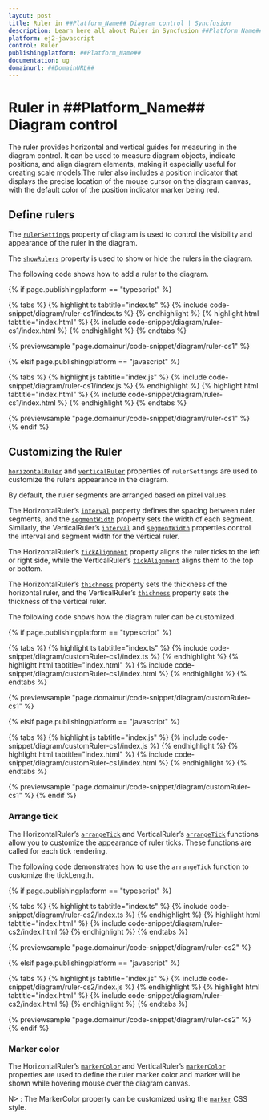 ```yaml
---
layout: post
title: Ruler in ##Platform_Name## Diagram control | Syncfusion
description: Learn here all about Ruler in Syncfusion ##Platform_Name## Diagram control of Syncfusion Essential JS 2 and more.
platform: ej2-javascript
control: Ruler 
publishingplatform: ##Platform_Name##
documentation: ug
domainurl: ##DomainURL##
---
```


# Ruler in ##Platform_Name## Diagram control

The ruler provides horizontal and vertical guides for measuring in the diagram control. It can be used to measure diagram objects, indicate positions, and align diagram elements, making it especially useful for creating scale models.The ruler also includes a position indicator that displays the precise location of the mouse cursor on the diagram canvas, with the default color of the position indicator marker being red.

## Define rulers

The [`rulerSettings`](../api/diagram/rulerSettings/) property of diagram is used to control the visibility and appearance of the ruler in the diagram.

The [`showRulers`](../api/diagram/rulerSettings/#showrulers) property is used to show or hide the rulers in the diagram.

The following code shows how to add a ruler to the diagram.

{% if page.publishingplatform == "typescript" %}

 {% tabs %}
{% highlight ts tabtitle="index.ts" %}
{% include code-snippet/diagram/ruler-cs1/index.ts %}
{% endhighlight %}
{% highlight html tabtitle="index.html" %}
{% include code-snippet/diagram/ruler-cs1/index.html %}
{% endhighlight %}
{% endtabs %}
        
{% previewsample "page.domainurl/code-snippet/diagram/ruler-cs1" %}

{% elsif page.publishingplatform == "javascript" %}

{% tabs %}
{% highlight js tabtitle="index.js" %}
{% include code-snippet/diagram/ruler-cs1/index.js %}
{% endhighlight %}
{% highlight html tabtitle="index.html" %}
{% include code-snippet/diagram/ruler-cs1/index.html %}
{% endhighlight %}
{% endtabs %}

{% previewsample "page.domainurl/code-snippet/diagram/ruler-cs1" %}
{% endif %}

## Customizing the Ruler

[`horizontalRuler`](../api/diagram/rulerSettings/#horizontalruler) and [`verticalRuler`](../api/diagram/rulerSettings/#verticalruler) properties of `rulerSettings` are used to customize the rulers appearance in the diagram.

By default, the ruler segments are arranged based on pixel values.

The HorizontalRuler’s [`interval`](../api/diagram/diagramRuler/#interval) property defines the spacing between ruler segments, and the [`segmentWidth`](../api/diagram/diagramRuler/#segmentwidth) property sets the width of each segment. Similarly, the VerticalRuler’s [`interval`](../api/diagram/diagramRuler/#interval) and [`segmentWidth`](../api/diagram/diagramRuler/#segmentwidth) properties control the interval and segment width for the vertical ruler.

The HorizontalRuler’s  [`tickAlignment`](../api/diagram/diagramRuler/#tickalignment) property aligns the ruler ticks to the left or right side, while the VerticalRuler’s  [`tickAlignment`](../api/diagram/diagramRuler/#tickalignment) aligns them to the top or bottom.

The HorizontalRuler’s [`thichness`](../api/diagram/diagramRuler/#thickness) property sets the thickness of the horizontal ruler, and the VerticalRuler’s [`thichness`](../api/diagram/diagramRuler/#thickness) property sets the thickness of the vertical ruler.

The following code shows how the diagram ruler can be customized.

{% if page.publishingplatform == "typescript" %}

 {% tabs %}
{% highlight ts tabtitle="index.ts" %}
{% include code-snippet/diagram/customRuler-cs1/index.ts %}
{% endhighlight %}
{% highlight html tabtitle="index.html" %}
{% include code-snippet/diagram/customRuler-cs1/index.html %}
{% endhighlight %}
{% endtabs %}
        
{% previewsample "page.domainurl/code-snippet/diagram/customRuler-cs1" %}

{% elsif page.publishingplatform == "javascript" %}

{% tabs %}
{% highlight js tabtitle="index.js" %}
{% include code-snippet/diagram/customRuler-cs1/index.js %}
{% endhighlight %}
{% highlight html tabtitle="index.html" %}
{% include code-snippet/diagram/customRuler-cs1/index.html %}
{% endhighlight %}
{% endtabs %}

{% previewsample "page.domainurl/code-snippet/diagram/customRuler-cs1" %}
{% endif %}

### Arrange tick

The HorizontalRuler’s [`arrangeTick`](../api/diagram/diagramRuler/#arrangetick) and VerticalRuler’s [`arrangeTick`](../api/diagram/diagramRuler/#arrangetick) functions allow you to customize the appearance of ruler ticks. These functions are called for each tick rendering.

The following code demonstrates how to use the `arrangeTick` function to customize the tickLength.

{% if page.publishingplatform == "typescript" %}

 {% tabs %}
{% highlight ts tabtitle="index.ts" %}
{% include code-snippet/diagram/ruler-cs2/index.ts %}
{% endhighlight %}
{% highlight html tabtitle="index.html" %}
{% include code-snippet/diagram/ruler-cs2/index.html %}
{% endhighlight %}
{% endtabs %}
        
{% previewsample "page.domainurl/code-snippet/diagram/ruler-cs2" %}

{% elsif page.publishingplatform == "javascript" %}

{% tabs %}
{% highlight js tabtitle="index.js" %}
{% include code-snippet/diagram/ruler-cs2/index.js %}
{% endhighlight %}
{% highlight html tabtitle="index.html" %}
{% include code-snippet/diagram/ruler-cs2/index.html %}
{% endhighlight %}
{% endtabs %}

{% previewsample "page.domainurl/code-snippet/diagram/ruler-cs2" %}
{% endif %}

### Marker color

The HorizontalRuler’s [`markerColor`](../api/diagram/diagramRuler/#markercolor) and VerticalRuler’s [`markerColor`](../api/diagram/diagramRuler/#markercolor) properties are used to define the ruler marker color and marker will be shown while hovering mouse over the diagram canvas.

N> : The MarkerColor property can be customized using the [`marker`](./style/#customizing-the-ruler-marker-color) CSS style.
